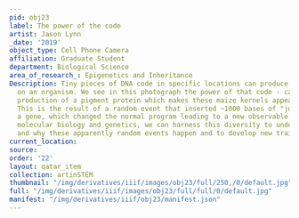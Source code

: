 ```yaml
---
pid: obj23
label: The power of the code
artist: Jason Lynn
_date: '2019'
object_type: Cell Phone Camera
affiliation: Graduate Student
department: Biological Science
area_of_research_: Epigenetics and Inheritance
Description: Tiny pieces of DNA code in specific locations can produce massive effects
  on an organism. We see in this photograph the power of that code - causing the intense
  production of a pigment protein which makes these maize kernels appear dark purple.
  This is the result of a random event that inserted ~1000 bases of "junk DNA" nearby
  a gene, which changed the normal program leading to a new observable trait. Using
  molecular biology and genetics, we can harness this diversity to understand how
  and why these apparently random events happen and to develop new traits in agriculture.
current_location: 
source: 
order: '22'
layout: qatar_item
collection: artinSTEM
thumbnail: "/img/derivatives/iiif/images/obj23/full/250,/0/default.jpg"
full: "/img/derivatives/iiif/images/obj23/full/full/0/default.jpg"
manifest: "/img/derivatives/iiif/obj23/manifest.json"
---
```

